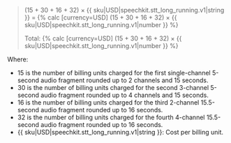 > (15 + 30 + 16 + 32) × {{ sku|USD|speechkit.stt_long_running.v1|string }} = {% calc [currency=USD] (15 + 30 + 16 + 32) × {{ sku|USD|speechkit.stt_long_running.v1|number }} %}
>
> Total: {% calc [currency=USD] (15 + 30 + 16 + 32) × {{ sku|USD|speechkit.stt_long_running.v1|number }} %}

Where:

* 15 is the number of billing units charged for the first single-channel 5-second audio fragment rounded up to 2 channels and 15 seconds.
* 30 is the number of billing units charged for the second 3-channel 5-second audio fragment rounded up to 4 channels and 15 seconds.
* 16 is the number of billing units charged for the third 2-channel 15.5-second audio fragment rounded up to 16 seconds.
* 32 is the number of billing units charged for the fourth 4-channel 15.5-second audio fragment rounded up to 16 seconds.
* {{ sku|USD|speechkit.stt_long_running.v1|string }}: Cost per billing unit.
